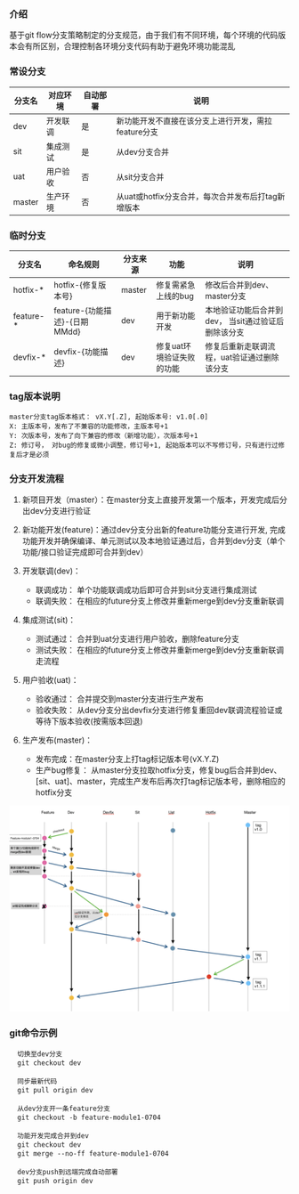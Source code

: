 ### 介绍
基于git flow分支策略制定的分支规范，由于我们有不同环境，每个环境的代码版本会有所区别，合理控制各环境分支代码有助于避免环境功能混乱

### 常设分支
| 分支名 | 对应环境 | 自动部署 | 说明 |
| --- | --- | --- | --- |
| dev | 开发联调 | 是 | 新功能开发不直接在该分支上进行开发，需拉feature分支 |
| sit | 集成测试 | 是 | 从dev分支合并 |
| uat | 用户验收 | 否 | 从sit分支合并 |
| master | 生产环境  | 否  | 从uat或hotfix分支合并，每次合并发布后打tag新增版本 |

### 临时分支

| 分支名 | 命名规则 | 分支来源 | 功能 | 说明 | 
| --- | --- | --- | --- | --- |
| hotfix-* | hotfix-{修复版本号}  | master | 修复需紧急上线的bug | 修改后合并到dev、master分支|
| feature-* | feature-{功能描述}-{日期MMdd}  | dev | 用于新功能开发 | 本地验证功能后合并到dev， 当sit通过验证后删除该分支|
| devfix-* | devfix-{功能描述}  | dev | 修复uat环境验证失败的功能 | 修复后重新走联调流程，uat验证通过删除该分支|

### tag版本说明
```
master分支tag版本格式： vX.Y[.Z], 起始版本号: v1.0[.0]
X: 主版本号，发布了不兼容的功能修改，主版本号+1
Y: 次版本号，发布了向下兼容的修改（新增功能），次版本号+1
Z: 修订号， 对bug的修复或微小调整，修订号+1, 起始版本可以不写修订号，只有进行过修复后才是必须

```

### 分支开发流程

1. 新项目开发（master）：在master分支上直接开发第一个版本，开发完成后分出dev分支进行验证

2. 新功能开发(feature)：通过dev分支分出新的feature功能分支进行开发, 完成功能开发并确保编译、单元测试以及本地验证通过后，合并到dev分支（单个功能/接口验证完成即可合并到dev）

3. 开发联调(dev)：
   * 联调成功： 单个功能联调成功后即可合并到sit分支进行集成测试
   * 联调失败： 在相应的future分支上修改并重新merge到dev分支重新联调
     
4. 集成测试(sit)： 
   * 测试通过： 合并到uat分支进行用户验收，删除feature分支
   * 测试失败： 在相应的future分支上修改并重新merge到dev分支重新联调走流程
   
5. 用户验收(uat)： 
   * 验收通过： 合并提交到master分支进行生产发布
   * 验收失败： 从dev分支分出devfix分支进行修复重回dev联调流程验证或等待下版本验收(按需版本回退)
   
6. 生产发布(master)： 
   * 发布完成：在master分支上打tag标记版本号(vX.Y.Z)
   * 生产bug修复： 从master分支拉取hotfix分支，修复bug后合并到dev、[sit、uat]、master，完成生产发布后再次打tag标记版本号，删除相应的hotfix分支

![git-flow-pic2.png](git-flow-pic2.png)

### git命令示例
```
  切换至dev分支
  git checkout dev

  同步最新代码
  git pull origin dev

  从dev分支开一条feature分支
  git checkout -b feature-module1-0704

  功能开发完成合并到dev
  git checkout dev
  git merge --no-ff feature-module1-0704

  dev分支push到远端完成自动部署
  git push origin dev
```